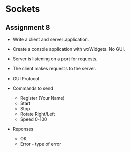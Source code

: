 # Sockets

## Assignment 8

* Write a client and server application.
* Create a console application with wxWidgets. No GUI.
* Server is listening on a port for requests.
* The client makes requests to the server.

* GUI Protocol
* Commands to send
    * Register (Your Name)
    * Start
    * Stop
    * Rotate Right/Left
    * Speed 0-100
* Reponses
    * OK
    * Error - type of error


